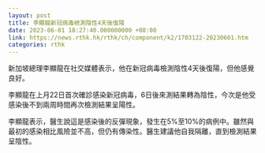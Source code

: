 ```yaml
---
layout: post
title: 李顯龍新冠病毒檢測陰性4天後復陽
date: 2023-06-01 18:27:40.000000000 +08:00
link: https://news.rthk.hk/rthk/ch/component/k2/1703122-20230601.htm
categories: rthk
---
```


新加坡總理李顯龍在社交媒體表示，他在新冠病毒檢測陰性4天後復陽，但他感覺良好。

李顯龍在上月22日首次確診感染新冠病毒，6日後來測結果轉為陰性，今次是他受感染後不到兩周時間再次檢測結果呈陽性。

李顯龍表示，醫生說這是感染後的反彈現象，發生在5%至10%的病例中。雖然與最初的感染相比風險並不高，但仍有傳染性。醫生建議他自我隔離，直到檢測結果呈陰性。
